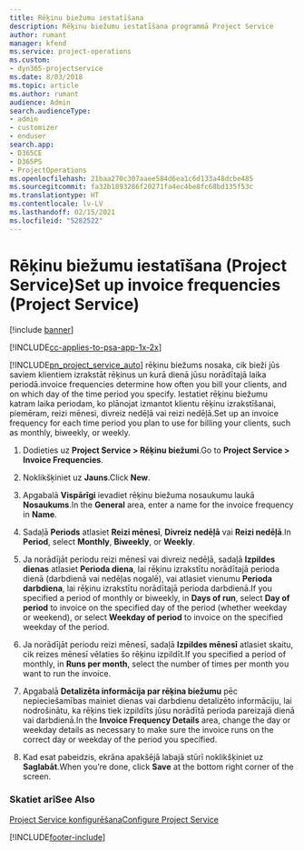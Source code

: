 ```yaml
---
title: Rēķinu biežumu iestatīšana
description: Rēķinu biežumu iestatīšana programmā Project Service
author: rumant
manager: kfend
ms.service: project-operations
ms.custom:
- dyn365-projectservice
ms.date: 8/03/2018
ms.topic: article
ms.author: rumant
audience: Admin
search.audienceType:
- admin
- customizer
- enduser
search.app:
- D365CE
- D365PS
- ProjectOperations
ms.openlocfilehash: 21baa270c307aaee584d6ea1c6d133a48dcbe485
ms.sourcegitcommit: fa32b1893286f20271fa4ec4be8fc68bd135f53c
ms.translationtype: HT
ms.contentlocale: lv-LV
ms.lasthandoff: 02/15/2021
ms.locfileid: "5282522"
---
```

# <a name="set-up-invoice-frequencies-project-service"></a><span data-ttu-id="dba19-103">Rēķinu biežumu iestatīšana (Project Service)</span><span class="sxs-lookup"><span data-stu-id="dba19-103">Set up invoice frequencies (Project Service)</span></span>

[!include [banner](../includes/psa-now-project-operations.md)]

[!INCLUDE[cc-applies-to-psa-app-1x-2x](../includes/cc-applies-to-psa-app-1x-2x.md)]

[!INCLUDE[pn_project_service_auto](../includes/pn-project-service-auto.md)] <span data-ttu-id="dba19-104">rēķinu biežums nosaka, cik bieži jūs saviem klientiem izrakstāt rēķinus un kurā dienā jūsu norādītajā laika periodā.</span><span class="sxs-lookup"><span data-stu-id="dba19-104">invoice frequencies determine how often you bill your clients, and on which day of the time period you specify.</span></span> <span data-ttu-id="dba19-105">Iestatiet rēķinu biežumu katram laika periodam, ko plānojat izmantot klientu rēķinu izrakstīšanai, piemēram, reizi mēnesi, divreiz nedēļā vai reizi nedēļā.</span><span class="sxs-lookup"><span data-stu-id="dba19-105">Set up an invoice frequency for each time period you plan to use for billing your clients, such as monthly, biweekly, or weekly.</span></span>  
  
1.  <span data-ttu-id="dba19-106">Dodieties uz **Project Service > Rēķinu biežumi**.</span><span class="sxs-lookup"><span data-stu-id="dba19-106">Go to **Project Service > Invoice Frequencies**.</span></span>  
  
2.  <span data-ttu-id="dba19-107">Noklikšķiniet uz **Jauns**.</span><span class="sxs-lookup"><span data-stu-id="dba19-107">Click **New**.</span></span>  
  
3.  <span data-ttu-id="dba19-108">Apgabalā **Vispārīgi** ievadiet rēķinu biežuma nosaukumu laukā **Nosaukums**.</span><span class="sxs-lookup"><span data-stu-id="dba19-108">In the **General** area, enter a name for the invoice frequency in **Name**.</span></span>  
  
4.  <span data-ttu-id="dba19-109">Sadaļā **Periods** atlasiet **Reizi mēnesī**, **Divreiz nedēļā** vai **Reizi nedēļā**.</span><span class="sxs-lookup"><span data-stu-id="dba19-109">In **Period**, select **Monthly**, **Biweekly**, or **Weekly**.</span></span>  
  
5.  <span data-ttu-id="dba19-110">Ja norādījāt periodu reizi mēnesī vai divreiz nedēļā, sadaļā **Izpildes dienas** atlasiet **Perioda diena**, lai rēķinu izrakstītu norādītajā perioda dienā (darbdienā vai nedēļas nogalē), vai atlasiet vienumu **Perioda darbdiena**, lai rēķinu izrakstītu norādītajā perioda darbdienā.</span><span class="sxs-lookup"><span data-stu-id="dba19-110">If you specified a period of monthly or biweekly, in **Days of run**, select **Day of period** to invoice on the specified day of the period (whether weekday or weekend), or select **Weekday of period** to invoice on the specified weekday of the period.</span></span>  
  
6.  <span data-ttu-id="dba19-111">Ja norādījāt periodu reizi mēnesī, sadaļā **Izpildes mēnesī** atlasiet skaitu, cik reizes mēnesī vēlaties šo rēķinu izpildīt.</span><span class="sxs-lookup"><span data-stu-id="dba19-111">If you specified a period of monthly, in **Runs per month**, select the number of times per month you want to run the invoice.</span></span>  
  
7.  <span data-ttu-id="dba19-112">Apgabalā **Detalizēta informācija par rēķina biežumu** pēc nepieciešamības mainiet dienas vai darbdienu detalizēto informāciju, lai nodrošinātu, ka rēķins tiek izpildīts jūsu norādītā perioda pareizajā dienā vai darbdienā.</span><span class="sxs-lookup"><span data-stu-id="dba19-112">In the **Invoice Frequency Details** area, change the day or weekday details as necessary to make sure the invoice runs on the correct day or weekday of the period you specified.</span></span>  
  
8.  <span data-ttu-id="dba19-113">Kad esat pabeidzis, ekrāna apakšējā labajā stūrī noklikšķiniet uz **Saglabāt**.</span><span class="sxs-lookup"><span data-stu-id="dba19-113">When you’re done, click **Save** at the bottom right corner of the screen.</span></span>  
  
### <a name="see-also"></a><span data-ttu-id="dba19-114">Skatiet arī</span><span class="sxs-lookup"><span data-stu-id="dba19-114">See Also</span></span>  
 [<span data-ttu-id="dba19-115">Project Service konfigurēšana</span><span class="sxs-lookup"><span data-stu-id="dba19-115">Configure Project Service</span></span>](../psa/configure.md)


[!INCLUDE[footer-include](../includes/footer-banner.md)]